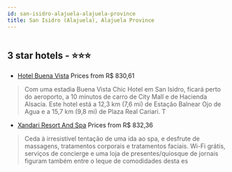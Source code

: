 ```yaml
---
id: san-isidro-alajuela-alajuela-province
title: San Isidro (Alajuela), Alajuela Province
---
```


<center><img src="https://photos.hotelbeds.com/giata/81/810508/810508a_hb_a_001.jpg" alt="" /></center>


##  3 star hotels - ⭐️⭐️⭐️

-    [Hotel Buena Vista](https://us.hurb.com/hotels/san-isidro-alajuela/hotel-buena-vista-HT-BM4L?cmp=18055) Prices from R$ 830,61
   > Com uma estadia Buena Vista Chic Hotel em San Isidro, ficará perto do aeroporto, a 10 minutos de carro de City Mall e de Hacienda Alsacia. Este hotel está a 12,3 km (7,6 mi) de Estação Balnear Ojo de Agua e a 15,7 km (9,8 mi) de Plaza Real Cariari. T
-    [Xandari Resort And Spa](https://us.hurb.com/hotels/san-isidro-alajuela/xandari-resort-and-spa-HT-UK8H?cmp=18055) Prices from R$ 832,36
   > Ceda à irresistível tentação de uma ida ao spa, e desfrute de massagens, tratamentos corporais e tratamentos faciais. Wi-Fi grátis, serviços de concierge e uma loja de presentes/quiosque de jornais figuram também entre o leque de comodidades desta es
